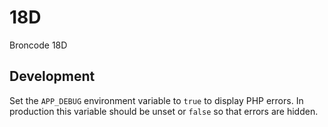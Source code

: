 # 18D
Broncode 18D

## Development

Set the `APP_DEBUG` environment variable to `true` to display PHP errors. In
production this variable should be unset or `false` so that errors are hidden.
